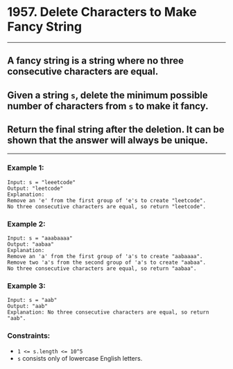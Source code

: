 # 1957. Delete Characters to Make Fancy String
---
## A fancy string is a string where no three consecutive characters are equal.

## Given a string `s`, delete the minimum possible number of characters from `s` to make it fancy.

## Return the final string after the deletion. It can be shown that the answer will always be unique.
---
 
### **Example 1:**
```
Input: s = "leeetcode"
Output: "leetcode"
Explanation:
Remove an 'e' from the first group of 'e's to create "leetcode".
No three consecutive characters are equal, so return "leetcode".
```
### **Example 2:**
```
Input: s = "aaabaaaa"
Output: "aabaa"
Explanation:
Remove an 'a' from the first group of 'a's to create "aabaaaa".
Remove two 'a's from the second group of 'a's to create "aabaa".
No three consecutive characters are equal, so return "aabaa".
```
### **Example 3:**
```
Input: s = "aab"
Output: "aab"
Explanation: No three consecutive characters are equal, so return "aab".
``` 

### **Constraints:**

+ `1 <= s.length <= 10^5`
+ `s` consists only of lowercase English letters.